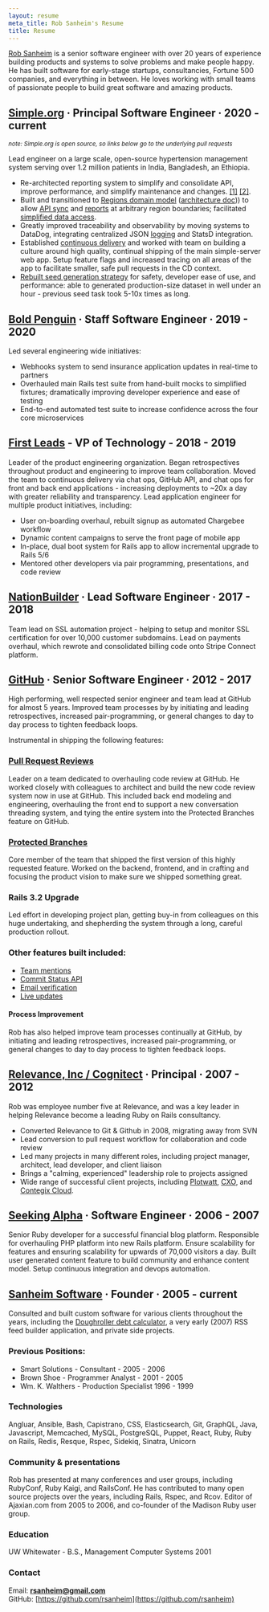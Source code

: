 ```yaml
---
layout: resume
meta_title: Rob Sanheim's Resume
title: Resume
---
```


[Rob Sanheim](mailto:rsanheim@gmail.com) is a senior software engineer with over 20 years of experience building products and systems to solve problems and make people happy. He has built software for early-stage startups, consultancies, Fortune 500 companies, and everything in between. He loves working with small teams of passionate people to build great software and amazing products.

## [Simple.org](https://simple.org) &middot; Principal Software Engineer &middot; 2020 - current

<small> *note: Simple.org is open source, so links below go to the underlying pull requests*</small>

Lead engineer on a large scale, open-source hypertension management system serving over 1.2 million patients in India, Bangladesh, an Ethiopia.

* Re-architected reporting system to simplify and consolidate API, improve performance, and simplify  maintenance and changes. [[1]](https://github.com/simpledotorg/simple-server/pull/2436) [[2]](https://github.com/simpledotorg/simple-server/pull/3007).
* Built and transitioned to [Regions domain model](https://github.com/simpledotorg/simple-server/pull/1331/files) ([architecture doc](https://github.com/simpledotorg/simple-server/pull/1381))) to allow [API sync](https://github.com/simpledotorg/simple-server/pull/1333) and [reports](https://github.com/simpledotorg/simple-server/pull/1477) at arbitrary region boundaries; facilitated [simplified data access](https://github.com/simpledotorg/simple-server/pull/2961).
* Greatly improved traceability and observability by moving systems to DataDog, integrating centralized JSON [logging](https://github.com/simpledotorg/simple-server/pull/1367) and StatsD integration.
* Established [continuous delivery](https://github.com/simpledotorg/simple-server/pull/2605) and worked with team on building a culture around high quality, continual shipping of the main simple-server web app.  Setup feature flags and increased tracing on all areas of the app to facilitate smaller, safe pull requests in the CD context.
* [Rebuilt seed generation strategy](https://github.com/simpledotorg/simple-server/pull/1039) for safety, developer ease of use, and performance: able to generated production-size dataset in well under an hour - previous seed task took 5-10x times as long.

## [Bold Penguin](https://boldpenguin.com) &middot; Staff Software Engineer &middot; 2019 - 2020

Led several engineering wide initiatives:

* Webhooks system to send insurance application updates in real-time to partners
* Overhauled main Rails test suite from hand-built mocks to simplified fixtures; dramatically improving developer experience and ease of testing
* End-to-end automated test suite to increase confidence across the four core microservices

## [First Leads](https://news.remax.com/exclusive-to-remax-the-first-app-one-of-the-best-tools-in-real-estate) - VP of Technology - 2018 - 2019

Leader of the product engineering organization. Began retrospectives throughout product and engineering to improve team collaboration. Moved the team to continuous delivery via chat ops, GitHub API, and chat ops for front and back end applications - increasing deployments to ~20x a day with greater reliability and transparency. Lead application engineer for multiple product initiatives, including:

* User on-boarding overhaul, rebuilt signup as automated Chargebee workflow
* Dynamic content campaigns to serve the front page of mobile app
* In-place, dual boot system for Rails app to allow incremental upgrade to Rails 5/6
* Mentored other developers via pair programming, presentations, and code review

## [NationBuilder](https://nationbuilder.com) &middot; Lead Software Engineer &middot; 2017 - 2018

Team lead on SSL automation project - helping to setup and monitor SSL certification for over 10,000 customer subdomains. Lead on payments overhaul, which rewrote and consolidated billing code onto Stripe Connect platform.

## [GitHub](https://github.com) &middot; Senior Software Engineer &middot; 2012 - 2017

High performing, well respected senior engineer and team lead at GitHub for almost 5 years. Improved team processes by by initiating and leading retrospectives, increased pair-programming, or general changes to day to day process to tighten feedback loops.

Instrumental in shipping the following features:

### [Pull Request Reviews](https://github.com/blog/2256-a-whole-new-github-universe-announcing-new-tools-forums-and-features#code-better-with-reviews)

Leader on a team dedicated to overhauling code review at GitHub. He worked closely with colleagues to architect and build the new code review system now in use at GitHub. This included back end modeling and engineering, overhauling the front end to support a new conversation threading system, and tying the entire system into the Protected Branches feature on GitHub.

### [Protected Branches](https://github.com/blog/2051-protected-branches-and-required-status-checks)

Core member of the team that shipped the first version of this highly requested feature. Worked on the backend, frontend, and in crafting and focusing the product vision to make sure we shipped something great.

### Rails 3.2 Upgrade

Led effort in developing project plan, getting buy-in from colleagues on this
huge undertaking, and shepherding the system through a long, careful production rollout.

### Other features built included:

* [Team mentions](https://github.com/blog/1121-introducing-team-mentions)
* [Commit Status API](https://github.com/blog/1227-commit-status-api)
* [Email verification](https://github.com/blog/1215-email-verification)
* [Live updates](https://github.com/blog/1174-auto-updating-comments)

#### Process Improvement

Rob has also helped improve team processes continually at GitHub, by initiating and leading retrospectives, increased pair-programming, or general changes to day to day process to tighten feedback loops.

## [Relevance, Inc / Cognitect](http://cognitect.com/) &middot; Principal &middot; 2007 - 2012

Rob was employee number five at Relevance, and was a key leader in helping Relevance become a leading Ruby on Rails consultancy.

* Converted Relevance to Git & Github in 2008, migrating away from SVN
* Lead conversion to pull request workflow for collaboration and code review
* Led many projects in many different roles, including project manager, architect, lead developer, and client liaison
* Brings a "calming, experienced" leadership role to projects assigned
* Wide range of successful client projects, including [Plotwatt](https://plotwatt.com/), [CXO](http://vivisimo.com/solutions/cxo.html), and [Contegix Cloud](https://classic.contegix.com/session/new).

## [Seeking Alpha](http://seekingalpha.com/) &middot; Software Engineer &middot; 2006 - 2007

Senior Ruby developer for a successful financial blog platform. Responsible for overhauling PHP platform into new Rails
platform. Ensure scalability for features and ensuring scalability for upwards of 70,000 visitors a day. Built user generated content feature to build community and enhance content model. Setup continuous integration and devops automation.

## [Sanheim Software](https://sanheim.com) &middot; Founder &middot; 2005 - current
Consulted and built custom software for various clients throughout the years, including the [Doughroller debt calculator](https://tools.doughroller.net/debt-snowball-calculator), a very early (2007) RSS feed builder application, and private side projects.
### Previous Positions:

* Smart Solutions - Consultant - 2005 - 2006
* Brown Shoe - Programmer Analyst - 2001 - 2005
* Wm. K. Walthers - Production Specialist 1996 - 1999

### Technologies

Angluar, Ansible, Bash, Capistrano, CSS, Elasticsearch, Git, GraphQL, Java, Javascript, Memcached, MySQL, PostgreSQL, Puppet, React, Ruby, Ruby on Rails, Redis, Resque, Rspec, Sidekiq, Sinatra, Unicorn

### Community & presentations

Rob has presented at many conferences and user groups, including RubyConf, Ruby Kaigi, and RailsConf. He has contributed to many open source projects over the years, including Rails, Rspec, and Rcov. Editor of Ajaxian.com from 2005 to 2006, and co-founder of the Madison Ruby user group.

### Education

UW Whitewater - B.S., Management Computer Systems 2001

### Contact

Email: <strong>[rsanheim@gmail.com](mailto:rsanheim@gmail.com)</strong><br />
GitHub: [https://github.com/rsanheim](https://github.com/rsanheim)<br />
